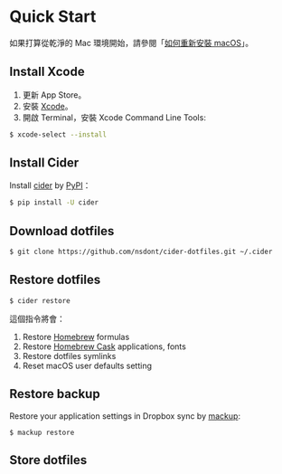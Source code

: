 # Quick Start

如果打算從乾淨的 Mac 環境開始，請參閱「[如何重新安裝 macOS](https://support.apple.com/zh-tw/HT204904)」。

## Install Xcode

1. 更新 App Store。
2. 安裝 [Xcode](https://itunes.apple.com/us/app/xcode/id497799835?mt=12)。
3. 開啟 Terminal，安裝 Xcode Command Line Tools:

```bash
$ xcode-select --install
```

## Install Cider

Install [cider](https://github.com/msanders/cider) by [PyPI](https://pypi.python.org/pypi)：

```bash
$ pip install -U cider
```

## Download dotfiles

```bash
$ git clone https://github.com/nsdont/cider-dotfiles.git ~/.cider
```

## Restore dotfiles

```
$ cider restore
```

這個指令將會：

1. Restore [Homebrew](http://brew.sh/) formulas
2. Restore [Homebrew Cask](https://caskroom.github.io/) applications, fonts
3. Restore dotfiles symlinks
4. Reset macOS user defaults setting

## Restore backup

Restore your application settings in Dropbox sync by [mackup](https://github.com/lra/mackup):

```
$ mackup restore
```

## Store dotfiles
